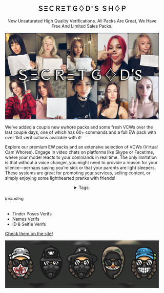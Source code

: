 <div style="text-align: center;">
  
## ＳΞＣＲΞＴＧ♢Ｄ'Ｓ ＳＨ♢Ｐ
New Unsaturated High Quality Verifications. All Packs Are Great, We Have Free And Limited Sales Packs. 
  
  <a href="https://secretgods.sellpass.io/">
  <img src="https://raw.githubusercontent.com/BigTripz008/Ewhore-Packs/main/display-photo.jpg" alt="Display Photo">
</a>
</div>

We've added a couple new ewhore packs and some fresh VCWs over the last couple days, one of which has 60+ commands and a full EW pack with over 150 verifications available with it!

Explore our premium EW packs and an extensive selection of VCWs (Virtual Cam Whores). Engage in video chats on platforms like Skype or Facetime, where your model reacts to your commands in real time. The only limitation is that without a voice changer, you might need to provide a reason for your silence—perhaps saying you're sick or that your parents are light sleepers. These systems are great for promoting your services, selling content, or simply enjoying some lighthearted pranks with friends!


<div style="text-align: center;">
  <details>
    <summary>Tags:</summary>
    
    *** free 2024 2025 premium unsaturated uhq hq Snapchat snap ewhore paid new daisy sara emily molly folder mega mega.nz cracked crax hackforums nulled demonforum ***
    
  </details>
</div>

###### Including

- Tinder Poses Verifs  
- Names Verifs  
- ID & Selfie Verifs  

[Check them on the site!](https://secretgods.sellpass.io/)

<div style="text-align: center;">
  <a href="https://secretgods.sellpass.io/">
    <img src="https://raw.githubusercontent.com/BigTripz008/Ewhore-Packs/main/intro.gif" alt="Linked GIF">
  </a>
</div>
